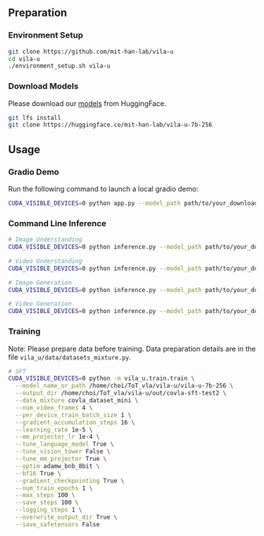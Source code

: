 
## Preparation

### Environment Setup

```bash
git clone https://github.com/mit-han-lab/vila-u
cd vila-u
./environment_setup.sh vila-u
```

### Download Models

Please download our [models](https://huggingface.co/collections/mit-han-lab/vila-u-7b-6716f7dd5331e4bdf944ffa6) from HuggingFace.

```bash
git lfs install
git clone https://huggingface.co/mit-han-lab/vila-u-7b-256
```

## Usage

### Gradio Demo

Run the following command to launch a local gradio demo:
```bash
CUDA_VISIBLE_DEVICES=0 python app.py --model_path path/to/your_downloaded_model
```

### Command Line Inference

```bash
# Image Understanding
CUDA_VISIBLE_DEVICES=0 python inference.py --model_path path/to/your_downloaded_model --image_path assets/example_image1.jpg --query "Can you describe what is happening?"
```

```bash
# Video Understanding
CUDA_VISIBLE_DEVICES=0 python inference.py --model_path path/to/your_downloaded_model --video_path assets/example_video1.mp4 --query "Elaborate on the visual and narrative elements of the video in detail."
```

```bash
# Image Generation
CUDA_VISIBLE_DEVICES=0 python inference.py --model_path path/to/your_downloaded_model --prompt "A snowy mountain." --save_path path/to/save_images --generation_nums 8
```

```bash
# Video Generation
CUDA_VISIBLE_DEVICES=0 python inference.py --model_path path/to/your_downloaded_model --prompt "Fireworks in the air." --video_generation True --save_path path/to/save_videos
```

### Training

Note: Please prepare data before training. Data preparation details are in the file `vila_u/data/datasets_mixture.py`.


```bash
# SFT
CUDA_VISIBLE_DEVICES=0 python -m vila_u.train.train \
  --model_name_or_path /home/choi/ToT_vla/vila-u/vila-u-7b-256 \
  --output_dir /home/choi/ToT_vla/vila-u/out/covla-sft-test2 \
  --data_mixture covla_dataset_mini \
  --num_video_frames 4 \
  --per_device_train_batch_size 1 \
  --gradient_accumulation_steps 16 \
  --learning_rate 1e-5 \
  --mm_projector_lr 1e-4 \
  --tune_language_model True \
  --tune_vision_tower False \
  --tune_mm_projector True \
  --optim adamw_bnb_8bit \
  --bf16 True \
  --gradient_checkpointing True \
  --num_train_epochs 1 \
  --max_steps 100 \
  --save_steps 100 \
  --logging_steps 1 \
  --overwrite_output_dir True \
  --save_safetensors False
```



